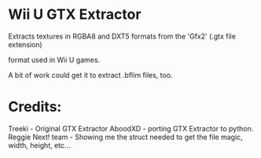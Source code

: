# Wii U GTX Extractor
Extracts textures in RGBA8 and DXT5 formats from the 'Gfx2' (.gtx file extension)

format used in Wii U games.

A bit of work could get it to extract .bflim files, too.

# Credits:
Treeki - Original GTX Extractor
AboodXD - porting GTX Extractor to python.
Reggie Next! team - Showing me the struct needed to get the file magic, width, height, etc...
